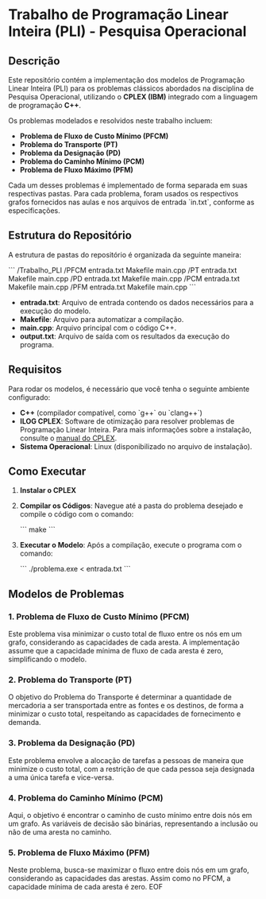 # Trabalho de Programação Linear Inteira (PLI) - Pesquisa Operacional

## Descrição

Este repositório contém a implementação dos modelos de Programação Linear Inteira (PLI) para os problemas clássicos abordados na disciplina de Pesquisa Operacional, utilizando o **CPLEX (IBM)** integrado com a linguagem de programação **C++**.

Os problemas modelados e resolvidos neste trabalho incluem:

- **Problema de Fluxo de Custo Mínimo (PFCM)**
- **Problema do Transporte (PT)**
- **Problema da Designação (PD)**
- **Problema do Caminho Mínimo (PCM)**
- **Problema de Fluxo Máximo (PFM)**

Cada um desses problemas é implementado de forma separada em suas respectivas pastas. Para cada problema, foram usados os respectivos grafos fornecidos nas aulas e nos arquivos de entrada \`in.txt\`, conforme as especificações.

## Estrutura do Repositório

A estrutura de pastas do repositório é organizada da seguinte maneira:

\`\`\`
/Trabalho_PLI
    /PFCM
        entrada.txt
        Makefile
        main.cpp
    /PT
        entrada.txt
        Makefile
        main.cpp
    /PD
        entrada.txt
        Makefile
        main.cpp
    /PCM
        entrada.txt
        Makefile
        main.cpp
    /PFM
        entrada.txt
        Makefile
        main.cpp
\`\`\`
- **entrada.txt**: Arquivo de entrada contendo os dados necessários para a execução do modelo.
- **Makefile**: Arquivo para automatizar a compilação.
- **main.cpp**: Arquivo principal com o código C++.
- **output.txt**: Arquivo de saída com os resultados da execução do programa.
## Requisitos

Para rodar os modelos, é necessário que você tenha o seguinte ambiente configurado:

- **C++** (compilador compatível, como \`g++\` ou \`clang++\`)
- **ILOG CPLEX**: Software de otimização para resolver problemas de Programação Linear Inteira. Para mais informações sobre a instalação, consulte o [manual do CPLEX](https://www.ibm.com/products/ilog-cplex-optimization-studio).
- **Sistema Operacional**: Linux (disponibilizado no arquivo de instalação).

## Como Executar

1. **Instalar o CPLEX**
2. **Compilar os Códigos**: Navegue até a pasta do problema desejado e compile o código com o comando:

   \`\`\`
   make
   \`\`\`

3. **Executar o Modelo**: Após a compilação, execute o programa com o comando:

   \`\`\`
   ./problema.exe < entrada.txt
   \`\`\`

## Modelos de Problemas

### 1. Problema de Fluxo de Custo Mínimo (PFCM)

Este problema visa minimizar o custo total de fluxo entre os nós em um grafo, considerando as capacidades de cada aresta. A implementação assume que a capacidade mínima de fluxo de cada aresta é zero, simplificando o modelo.

### 2. Problema do Transporte (PT)

O objetivo do Problema do Transporte é determinar a quantidade de mercadoria a ser transportada entre as fontes e os destinos, de forma a minimizar o custo total, respeitando as capacidades de fornecimento e demanda.

### 3. Problema da Designação (PD)

Este problema envolve a alocação de tarefas a pessoas de maneira que minimize o custo total, com a restrição de que cada pessoa seja designada a uma única tarefa e vice-versa.

### 4. Problema do Caminho Mínimo (PCM)

Aqui, o objetivo é encontrar o caminho de custo mínimo entre dois nós em um grafo. As variáveis de decisão são binárias, representando a inclusão ou não de uma aresta no caminho.

### 5. Problema de Fluxo Máximo (PFM)

Neste problema, busca-se maximizar o fluxo entre dois nós em um grafo, considerando as capacidades das arestas. Assim como no PFCM, a capacidade mínima de cada aresta é zero.
EOF

